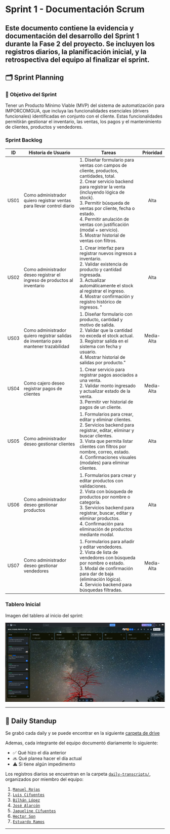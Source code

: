 # Sprint 1 - Documentación Scrum

Este documento contiene la evidencia y documentación del desarrollo del **Sprint 1** durante la Fase 2 del proyecto. Se incluyen los registros diarios, la planificación inicial, y la retrospectiva del equipo al finalizar el sprint.
---

## 🗂️ Sprint Planning
### 🎯 Objetivo del Sprint
Tener un Producto Mínimo Viable (MVP) del sistema de automatización para IMPORCOMGUA, que incluya las funcionalidades esenciales (drivers funcionales) identificadas en conjunto con el cliente. Estas funcionalidades permitirán gestionar el inventario, las ventas, los pagos y el mantenimiento de clientes, productos y vendedores.

### Sprint Backlog

| ID | Historia de Usuario | Tareas | Prioridad	|
|	:---:	|	-----	|	-----	| :------: 	|
|	US01	|	Como administrador quiero registrar ventas para llevar control diario               	|	1.	Diseñar formulario para ventas con campos de cliente, productos, cantidades, total.<br>2.	Crear servicio backend para registrar la venta (incluyendo lógica de stock).<br>3.	Permitir búsqueda de ventas por cliente, fecha o estado.<br>4.	Permitir anulación de ventas con justificación (modal + servicio).<br>5.	Mostrar historial de ventas con filtros.	|	 Alta      	|
|	US02	|	Como administrador deseo registrar el ingreso de productos al inventario            	|	1.	Crear interfaz para registrar nuevos ingresos a inventario.<br>2.	Validar existencia de producto y cantidad ingresada.<br>3.	Actualizar automáticamente el stock al registrar el ingreso.<br>4.	Mostrar confirmación y registro histórico de ingresos. "	|	 Alta     	|
|	US03	|	Como administrador quiero registrar salidas de inventario para mantener trazabilidad	|	1.	Diseñar formulario con producto, cantidad y motivo de salida.<br>2.	Validar que la cantidad no exceda el stock actual.<br>3.	Registrar salida en el sistema con fecha y usuario.<br>4.	Mostrar historial de salidas por producto."	|	 Media-Alta    	|
|	US04	|	Como cajero deseo registrar pagos de clientes                                       	|	1.	Crear servicio para registrar pagos asociados a una venta.<br>2.	Validar monto ingresado y actualizar estado de la venta.<br>3.	Permitir ver historial de pagos de un cliente.	|	 Media-Alta    	|
|	US05	|	 Como administrador deseo gestionar clientes                                         	|	1.	Formularios para crear, editar y eliminar clientes.<br>2.	Servicios backend para registrar, editar, eliminar y buscar clientes.<br>3.	Vista que permita listar clientes con filtros por nombre, correo, estado.<br>4.	Confirmaciones visuales (modales) para eliminar clientes.	|	 Alta     	|
|	US06	|	 Como administrador deseo gestionar productos                                        	|	1.	Formularios para crear y editar productos con validaciones.<br>2.	Vista con búsqueda de productos por nombre o categoría.<br>3.	Servicios backend para registrar, buscar, editar y eliminar productos.<br>4.	Confirmación para eliminación de productos mediante modal.	|	 Alta     	|
|	US07	|	 Como administrador deseo gestionar vendedores                                       	|	1.	Formularios para añadir y editar vendedores.<br>2.	Vista de lista de vendedores con búsqueda por nombre o estado.<br>3.	Modal de confirmación para dar de baja (eliminación lógica).<br>4.	Servicio backend para búsquedas filtradas.	|	 Media-Alta    	|



### Tablero Inicial

Imagen del tablero al inicio del sprint:

![Tablero inicial](../../docs/assets/trello/TABLERO-GENERAL.png)


---

## 📅 Daily Standup
Se grabó cada daily y se puede encontrar en la siguiente [carpeta de drive](https://drive.google.com/drive/folders/1cfmjz10v609Wzfselk9M3RHIlcwegJWg?usp=sharing)

Ademas, cada integrante del equipo documentó diariamente lo siguiente:

- ✅ Qué hizo el día anterior
- 🔜 Qué planea hacer el día actual
- ⚠️ Si tiene algún impedimento

Los registros diarios se encuentran en la carpeta [`daily-transcripts/`](./daily-transcripts), organizados por miembro del equipo:

1. [`Manuel Rojas`](./daily-transcripts/manuel-rojas.md)
2. [`Luis Cifuentes`](./daily-transcripts/luis-cifuentes.md)
3. [`Bilhán López`](./daily-transcripts/bilhan-lopez.md)
4. [`José Alarcón`](./daily-transcripts/jose-alarcon.md)
5. [`Jaqueline Cifuentes`](./daily-transcripts/jaqueline-cifuentes.md)
6. [`Hector Son`](./daily-transcripts/hector-son.md)
7. [`Estuardo Ramos`](./daily-transcripts/estuardo-ramos.md)

---